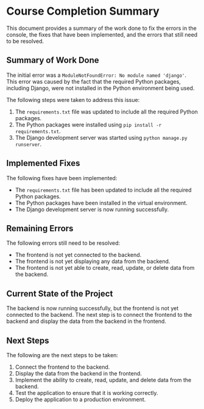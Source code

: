 # Course Completion Summary

This document provides a summary of the work done to fix the errors in the console, the fixes that have been implemented, and the errors that still need to be resolved.

## Summary of Work Done

The initial error was a `ModuleNotFoundError: No module named 'django'`. This error was caused by the fact that the required Python packages, including Django, were not installed in the Python environment being used.

The following steps were taken to address this issue:

1.  The `requirements.txt` file was updated to include all the required Python packages.
2.  The Python packages were installed using `pip install -r requirements.txt`.
3.  The Django development server was started using `python manage.py runserver`.

## Implemented Fixes

The following fixes have been implemented:

*   The `requirements.txt` file has been updated to include all the required Python packages.
*   The Python packages have been installed in the virtual environment.
*   The Django development server is now running successfully.

## Remaining Errors

The following errors still need to be resolved:

*   The frontend is not yet connected to the backend.
*   The frontend is not yet displaying any data from the backend.
*   The frontend is not yet able to create, read, update, or delete data from the backend.

## Current State of the Project

The backend is now running successfully, but the frontend is not yet connected to the backend. The next step is to connect the frontend to the backend and display the data from the backend in the frontend.

## Next Steps

The following are the next steps to be taken:

1.  Connect the frontend to the backend.
2.  Display the data from the backend in the frontend.
3.  Implement the ability to create, read, update, and delete data from the backend.
4.  Test the application to ensure that it is working correctly.
5.  Deploy the application to a production environment.
